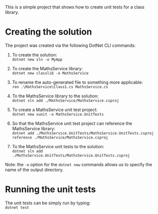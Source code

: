 This is a simple project that shows how to create unit tests for a class library.

# Creating the solution
The project was created via the following DotNet CLI commands:

1. To create the solution:<br>
`dotnet new sln -o MyApp`

2. To create the MathsService library:<br>
`dotnet new classlib -o MathsService`

3. To rename the auto-generated file to something more applicable:<br>`ren .\MathsService\Class1.cs MathsService.cs`

4. To the MathsService library to the solution:<br>`dotnet sln add ./MathsService/MathsService.csproj`

5. To create a MathsService unit test project:<br>`dotnet new xunit -o MathsService.UnitTests`

6. So that the MathsService unit test project can reference the MathsService library:<br>`dotnet add ./MathsService.UnitTests/MathsService.UnitTests.csproj reference ./MathsService/MathsService.csproj`

7. To the MathsService unit tests to the solution:<br>`dotnet sln add ./MathsService.UnitTests/MathsService.UnitTests.csproj`

Note: the `-o` option for the `dotnet new` commands allows us to specify the name of the output directory.

# Running the unit tests
The unit tests can be simply run by typing:<br>
`dotnet test`